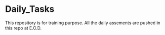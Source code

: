# Daily_Tasks
This repository is for training purpose. All the daily assements are pushed in this repo at E.O.D.
